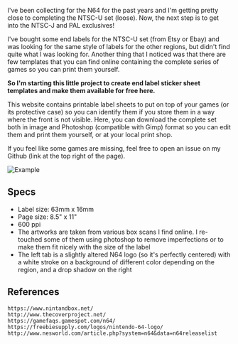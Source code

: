 I've been collecting for the N64 for the past years and I'm getting pretty close to completing the NTSC-U set (loose). Now, the next step is to get into the NTSC-J and PAL exclusives!

I've bought some end labels for the NTSC-U set (from Etsy or Ebay) and was looking for the same style of labels for the other regions, but didn't find quite what I was looking for. Another thing that I noticed was that there are few templates that you can find online containing the complete series of games so you can print them yourself.

**So I'm starting this little project to create end label sticker sheet templates and make them available for free here.**

This website contains printable label sheets to put on top of your games (or its protective case) so you can identify them if you store them in a way where the front is not visible. Here, you can download the complete set both in image and Photoshop (compatible with Gimp) format so you can edit them and print them yourself, or at your local print shop.

If you feel like some games are missing, feel free to open an issue on my Github (link at the top right of the page).

![Example](img/example.png)

## Specs

- Label size: 63mm x 16mm
- Page size: 8.5" x 11"
- 600 ppi
- The artworks are taken from various box scans I find online. I re-touched some of them using photoshop to remove imperfections or to make them fit nicely with the size of the label
- The left tab is a slightly altered N64 logo (so it's perfectly centered) with a white stroke on a background of different color depending on the region, and a drop shadow on the right

## References

```
https://www.nintandbox.net/
http://www.thecoverproject.net/
https://gamefaqs.gamespot.com/n64/
https://freebiesupply.com/logos/nintendo-64-logo/
http://www.nesworld.com/article.php?system=n64&data=n64releaselist
```

